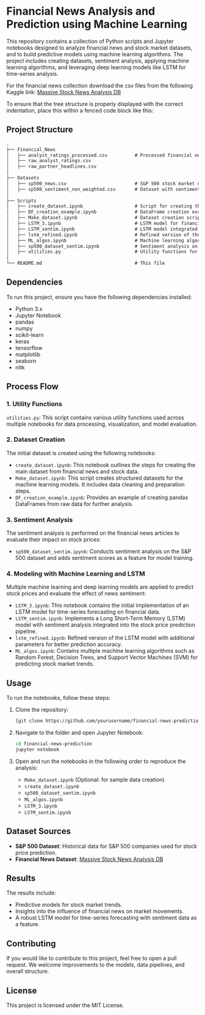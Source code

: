 # Financial News Analysis and Prediction using Machine Learning

This repository contains a collection of Python scripts and Jupyter notebooks designed to analyze financial news and stock market datasets, and to build predictive models using machine learning algorithms. The project includes creating datasets, sentiment analysis, applying machine learning algorithms, and leveraging deep learning models like LSTM for time-series analysis.

For the financial news collection download the csv files from the following Kaggle link: [Massive Stock News Analysis DB](https://www.kaggle.com/datasets/miguelaenlle/massive-stock-news-analysis-db-for-nlpbacktests?select=raw_partner_headlines.csv)

To ensure that the tree structure is properly displayed with the correct indentation, place this within a fenced code block like this:

## Project Structure
```md
.
├── Financial_News
│   ├── analyst_ratings_processed.csv          # Processed financial news dataset
│   ├── raw_analyst_ratings.csv 
│   ├── raw_partner_headlines.csv 
│
├── Datasets
│   ├── sp500_news.csv                         # S&P 500 stock market dataset
│   ├── sp500_sentiment_non_weighted.csv       # Dataset with sentiment scores
│
├── Scripts
│   ├── create_dataset.ipynb                   # Script for creating the initial datasets
│   ├── DF_creation_example.ipynb              # DataFrame creation example
│   ├── Make_dataset.ipynb                     # Dataset creation script
│   ├── LSTM_3.ipynb                           # LSTM model for financial data analysis
│   ├── LSTM_sentim.ipynb                      # LSTM model integrated with sentiment analysis
│   ├── lstm_refined.ipynb                     # Refined version of the LSTM model for prediction of closing price of future dates
│   ├── ML_algos.ipynb                         # Machine learning algorithms for stock prediction
│   ├── sp500_dataset_sentim.ipynb             # Sentiment analysis on S&P 500 dataset
│   ├── utilities.py                           # Utility functions for data processing
│
└── README.md                                  # This file
```

## Dependencies

To run this project, ensure you have the following dependencies installed:

- Python 3.x
- Jupyter Notebook
- pandas
- numpy
- scikit-learn
- keras
- tensorflow
- matplotlib
- seaborn
- nltk

## Process Flow

### 1. Utility Functions

`utilities.py`: This script contains various utility functions used across multiple notebooks for data processing, visualization, and model evaluation.

### 2. Dataset Creation

The initial dataset is created using the following notebooks:

- `create_dataset.ipynb`: This notebook outlines the steps for creating the main dataset from financial news and stock data.
- `Make_dataset.ipynb`: This script creates structured datasets for the machine learning models. It includes data cleaning and preparation steps.
- `DF_creation_example.ipynb`: Provides an example of creating pandas DataFrames from raw data for further analysis.

### 3. Sentiment Analysis

The sentiment analysis is performed on the financial news articles to evaluate their impact on stock prices:

- `sp500_dataset_sentim.ipynb`: Conducts sentiment analysis on the S&P 500 dataset and adds sentiment scores as a feature for model training.

### 4. Modeling with Machine Learning and LSTM

Multiple machine learning and deep learning models are applied to predict stock prices and evaluate the effect of news sentiment:

- `LSTM_3.ipynb`: This notebook contains the initial implementation of an LSTM model for time-series forecasting on financial data.
- `LSTM_sentim.ipynb`: Implements a Long Short-Term Memory (LSTM) model with sentiment analysis integrated into the stock price prediction pipeline.
- `lstm_refined.ipynb`: Refined version of the LSTM model with additional parameters for better prediction accuracy.
- `ML_algos.ipynb`: Contains multiple machine learning algorithms such as Random Forest, Decision Trees, and Support Vector Machines (SVM) for predicting stock market trends.

## Usage

To run the notebooks, follow these steps:

1. Clone the repository:
    ```bash
    [git clone https://github.com/yourusername/financial-news-prediction.git](https://github.com/harshit2408/Stock-market-movement-prediction-with-sentiment-anlysis.git)
    ```

2. Navigate to the folder and open Jupyter Notebook:
    ```bash
    cd financial-news-prediction
    jupyter notebook
    ```

3. Open and run the notebooks in the following order to reproduce the analysis:
    - `Make_dataset.ipynb` (Optional: for sample data creation)
    - `create_dataset.ipynb`
    - `sp500_dataset_sentim.ipynb`
    - `ML_algos.ipynb`
    - `LSTM_3.ipynb`
    - `LSTM_sentim.ipynb`

## Dataset Sources

- **S&P 500 Dataset**: Historical data for S&P 500 companies used for stock price prediction.
- **Financial News Dataset**: [Massive Stock News Analysis DB](https://www.kaggle.com/datasets/miguelaenlle/massive-stock-news-analysis-db-for-nlpbacktests?select=raw_partner_headlines.csv)

## Results

The results include:
- Predictive models for stock market trends.
- Insights into the influence of financial news on market movements.
- A robust LSTM model for time-series forecasting with sentiment data as a feature.

## Contributing

If you would like to contribute to this project, feel free to open a pull request. We welcome improvements to the models, data pipelines, and overall structure.

## License

This project is licensed under the MIT License.
